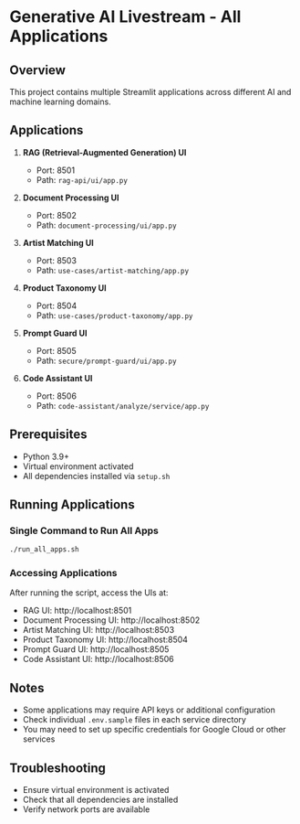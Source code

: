 # Generative AI Livestream - All Applications

## Overview
This project contains multiple Streamlit applications across different AI and machine learning domains.

## Applications

1. **RAG (Retrieval-Augmented Generation) UI**
   - Port: 8501
   - Path: `rag-api/ui/app.py`

2. **Document Processing UI**
   - Port: 8502
   - Path: `document-processing/ui/app.py`

3. **Artist Matching UI**
   - Port: 8503
   - Path: `use-cases/artist-matching/app.py`

4. **Product Taxonomy UI**
   - Port: 8504
   - Path: `use-cases/product-taxonomy/app.py`

5. **Prompt Guard UI**
   - Port: 8505
   - Path: `secure/prompt-guard/ui/app.py`

6. **Code Assistant UI**
   - Port: 8506
   - Path: `code-assistant/analyze/service/app.py`

## Prerequisites
- Python 3.9+
- Virtual environment activated
- All dependencies installed via `setup.sh`

## Running Applications

### Single Command to Run All Apps
```bash
./run_all_apps.sh
```

### Accessing Applications
After running the script, access the UIs at:
- RAG UI: http://localhost:8501
- Document Processing UI: http://localhost:8502
- Artist Matching UI: http://localhost:8503
- Product Taxonomy UI: http://localhost:8504
- Prompt Guard UI: http://localhost:8505
- Code Assistant UI: http://localhost:8506

## Notes
- Some applications may require API keys or additional configuration
- Check individual `.env.sample` files in each service directory
- You may need to set up specific credentials for Google Cloud or other services

## Troubleshooting
- Ensure virtual environment is activated
- Check that all dependencies are installed
- Verify network ports are available
